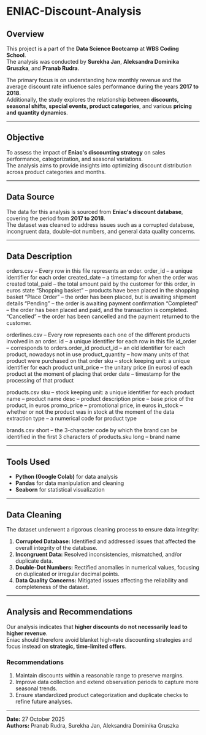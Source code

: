# ENIAC-Discount-Analysis

## Overview
This project is a part of the **Data Science Bootcamp** at **WBS Coding School**.  
The analysis was conducted by **Surekha Jan**, **Aleksandra Dominika Gruszka**, and **Pranab Rudra**.  

The primary focus is on understanding how monthly revenue and the average discount rate influence sales performance during the years **2017 to 2018**.  
Additionally, the study explores the relationship between **discounts, seasonal shifts, special events, product categories**, and various **pricing and quantity dynamics**.

---

## Objective
To assess the impact of **Eniac's discounting strategy** on sales performance, categorization, and seasonal variations.  
The analysis aims to provide insights into optimizing discount distribution across product categories and months.

---

## Data Source
The data for this analysis is sourced from **Eniac's discount database**, covering the period from **2017 to 2018**.  
The dataset was cleaned to address issues such as a corrupted database, incongruent data, double-dot numbers, and general data quality concerns.

---

## Data Description
orders.csv – Every row in this file represents an order. order_id – a unique identifier for each order created_date – a timestamp for when the order was created total_paid – the total amount paid by the customer for this order, in euros state “Shopping basket” – products have been placed in the shopping basket “Place Order” – the order has been placed, but is awaiting shipment details “Pending” – the order is awaiting payment confirmation “Completed” – the order has been placed and paid, and the transaction is completed. “Cancelled” – the order has been cancelled and the payment returned to the customer.

orderlines.csv – Every row represents each one of the different products involved in an order. id – a unique identifier for each row in this file id_order – corresponds to orders.order_id product_id – an old identifier for each product, nowadays not in use product_quantity – how many units of that product were purchased on that order sku – stock keeping unit: a unique identifier for each product unit_price – the unitary price (in euros) of each product at the moment of placing that order date – timestamp for the processing of that product

products.csv sku – stock keeping unit: a unique identifier for each product name – product name desc – product description price – base price of the product, in euros promo_price – promotional price, in euros in_stock – whether or not the product was in stock at the moment of the data extraction type – a numerical code for product type

brands.csv short – the 3-character code by which the brand can be identified in the first 3 characters of products.sku long – brand name

---

## Tools Used
- **Python (Google Colab)** for data analysis  
- **Pandas** for data manipulation and cleaning  
- **Seaborn** for statistical visualization

---

## Data Cleaning
The dataset underwent a rigorous cleaning process to ensure data integrity:

1. **Corrupted Database:** Identified and addressed issues that affected the overall integrity of the database.  
2. **Incongruent Data:** Resolved inconsistencies, mismatched, and/or duplicate data.  
3. **Double-Dot Numbers:** Rectified anomalies in numerical values, focusing on duplicated or irregular decimal points.  
4. **Data Quality Concerns:** Mitigated issues affecting the reliability and completeness of the dataset.

---

## Analysis and Recommendations
Our analysis indicates that **higher discounts do not necessarily lead to higher revenue**.  
Eniac should therefore avoid blanket high-rate discounting strategies and focus instead on **strategic, time-limited offers**.

### Recommendations
1. Maintain discounts within a reasonable range to preserve margins.  
2. Improve data collection and extend observation periods to capture more seasonal trends.  
3. Ensure standardized product categorization and duplicate checks to refine future analyses.

---

**Date:** 27 October 2025  
**Authors:** Pranab Rudra, Surekha Jan, Aleksandra Dominika Gruszka 
